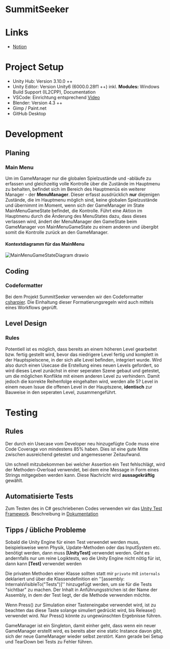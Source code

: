 # SummitSeeker

# Links
 - [Notion](https://www.notion.so/Startseite-148bd82e1ce981cda604d8646e280fa9?pvs=13)

# Project Setup
- Unity Hub: Version 3.10.0 ++
- Unity Editor: Version Unity6 (6000.0.28f1 ++) inkl. __Modules:__ Windows Build Support (IL2CPP), Documentation
- VSCode: Einrichtung entsprechend [Video](https://www.youtube.com/watch?v=ihVAKiJdd40&t=282s)
- Blender: Version 4.3 ++
- Gimp / Paint.net
- GitHub Desktop

# Development
## Planing
### Main Menu
Um im GameManager nur die globalen Spielzustände und -abläufe zu erfassen und gleichzeitig volle Kontrolle über die Zustände im Hauptmenu zu behalten, befindet sich im Bereich des Hauptmenüs ein weiterer Manager - der __MenuManager__. Dieser erfasst ausdrücklich __nur__ diejenigen Zustände, die im Hauptmenu möglich sind, keine globalen Spielzustände und übernimmt im Moment, wenn sich der GameManager im State MainMenuGameState befindet, die Kontrolle. Führt eine Aktion im Hauptmenu durch die Änderung des MenuStates dazu, dass dieses verlassen wird, ändert der MenuManager den GameState beim GameManager von MainMenuGameState zu einem anderen und übergibt somit die Kontrolle zurück an den GameManager.

#### Kontextdiagramm für das MainMenu
![MainMenuGameStateDiagram drawio](https://github.com/user-attachments/assets/8128edbe-3529-47a7-82ea-4d644496f459)


## Coding
### Codeformatter
Bei dem Projekt SummitSeeker verwenden wir den Codeformatter [csharpier](https://csharpier.com).
Die Einhaltung dieser Formatierungsregeln wird auch mittels eines Workflows geprüft.
## Level Design
### Rules
Potentiell ist es möglich, dass bereits an einem höheren Level gearbeitet bzw. fertig gestellt wird, bevor das niedrigere Level fertig und komplett in der Hauptspielscene, in der sich alle Level befinden, integriert wurde. Wird also durch einen Usecase die Erstellung eines neuen Levels gefordert, so wird dieses Level zunächst in einer seperaten Szene gebaut und getestet, um die möglichen Konflikte mit einem anderen Level zu verhindern.
Damit jedoch die korrekte Reihenfolge eingehalten wird, werden alle 5? Level in einem neuen Issue die offenen Level in der Hauptszene, __identisch__ zur Bauweise in den seperaten Level, zusammengeführt.

# Testing
## Rules
Der durch ein Usecase vom Developer neu hinzugefügte Code muss eine Code Coverage von mindestens 85% haben. Dies ist eine gute Mitte zwischen ausreichend getestet und angemessener Zeitaufwand. 

Um schnell mitzubekommen bei welcher Assertion ein Test fehlschlägt, wird der Methoden-Overload verwendet, bei dem eine Message in Form eines Strings mitgegeben werden kann. Diese Nachricht wird **aussagekräftig** gewählt.

## Automatisierte Tests
Zum Testen des in C# geschriebenen Codes verwenden wir das [Unity Test Framework](https://docs.unity3d.com/Packages/com.unity.test-framework@1.1/manual/index.html).
Beschreibung in [Dokumentation](https://summitseekerdevs.github.io/Dokumentation/developer/unity/automatisierte_tests/)

## Tipps / übliche Probleme
Sobald die Unity Engine für einen Test verwendet werden muss, beispielsweise wenn Physik, Update-Methoden oder das InputSystem etc. benötigt werden, dann muss **[UnityTest]** verwendet werden. Geht es andernfalls nur um reine Logiktests, wo die Unity Engine nicht nötig für ist, dann kann **[Test]** verwendet werden

Die privaten Methoden einer Klasse sollten statt mir `private` mit `internals` deklariert und über die Klassendefinition ein ''[assembly: InternalsVisibleTo("Tests")]'' hinzugefügt werden, um sie für die Tests "sichtbar" zu machen. Der Inhalt in Anführungsstrichen ist der Name der Assembly, in dem der Test liegt, der die Methode verwenden möchte.

Wenn Press() zur Simulation einer Tasteneingabe verwendet wird, ist zu beachten das diese Taste solange simuliert gedrückt wird, bis Release() verwendet wird. Nur Press() könnte zu ungewünschten Ergebnisse führen.

GameManager ist ein Singleton, damit einher geht, dass wenn ein neuer GameManager erstellt wird, es bereits aber eine static Instance davon gibt, sich der neue GameManager wieder selbst zerstört. Kann gerade bei Setup und TearDown bei Tests zu Fehler führen.
